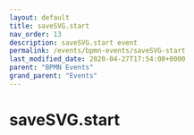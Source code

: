 ```yaml
---
layout: default
title: saveSVG.start 
nav_order: 13
description: saveSVG.start event
permalink: /events/bpmn-events/saveSVG-start
last_modified_date: 2020-04-27T17:54:08+0000
parent: "BPMN Events"
grand_parent: "Events"
---
```


# saveSVG.start
